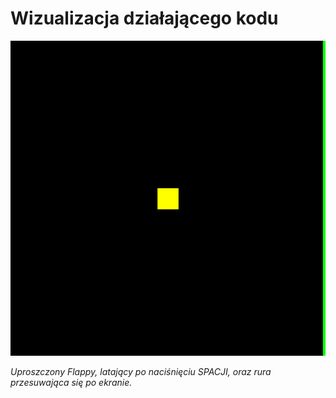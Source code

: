 # Wizualizacja działającego kodu
![Flappy_update](pygame_recording.gif)
<p><em>Uproszczony Flappy, latający po naciśnięciu SPACJI, oraz rura przesuwająca się po ekranie.</em></p>